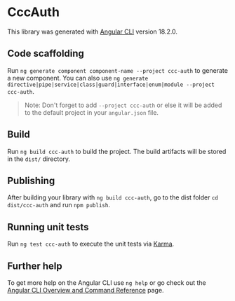 # CccAuth

This library was generated with [Angular CLI](https://github.com/angular/angular-cli) version 18.2.0.

## Code scaffolding

Run `ng generate component component-name --project ccc-auth` to generate a new component. You can also use `ng generate directive|pipe|service|class|guard|interface|enum|module --project ccc-auth`.
> Note: Don't forget to add `--project ccc-auth` or else it will be added to the default project in your `angular.json` file. 

## Build

Run `ng build ccc-auth` to build the project. The build artifacts will be stored in the `dist/` directory.

## Publishing

After building your library with `ng build ccc-auth`, go to the dist folder `cd dist/ccc-auth` and run `npm publish`.

## Running unit tests

Run `ng test ccc-auth` to execute the unit tests via [Karma](https://karma-runner.github.io).

## Further help

To get more help on the Angular CLI use `ng help` or go check out the [Angular CLI Overview and Command Reference](https://angular.dev/tools/cli) page.
